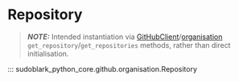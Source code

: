 # Repository

> **_NOTE:_**  Intended instantiation via
> [GitHubClient](./client.md)/[organisation](./organisation.md)  
> `get_repository`/`get_repositories` methods, rather than direct initialisation.

::: sudoblark_python_core.github.organisation.Repository